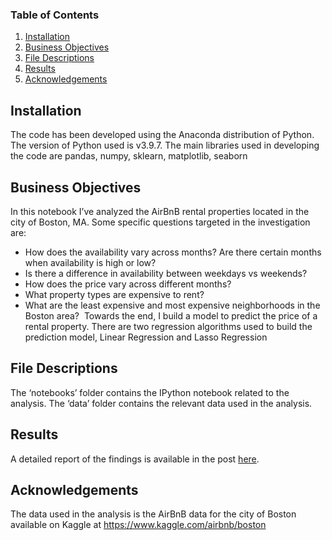 ### Table of Contents

1. [Installation](#installation)
2. [Business Objectives](#objectives)
3. [File Descriptions](#files)
4. [Results](#results)
5. [Acknowledgements](#ack)

## Installation <a name="installation"></a>

The code has been developed using the Anaconda distribution of Python. The version of Python used is v3.9.7.
The main libraries used in developing the code are pandas, numpy, sklearn, matplotlib, seaborn

## Business Objectives<a name="objectives"></a>

In this notebook I’ve analyzed the AirBnB rental properties located in the city of Boston, MA. Some specific questions targeted in the investigation are:
* How does the availability vary across months? Are there certain months when availability is high or low?
* Is there a difference in availability between weekdays vs weekends?
* How does the price vary across different months?
* What property types are expensive to rent?
* What are the least expensive and most expensive neighborhoods in the Boston area? 
Towards the end, I build a model to predict the price of a rental property. There are two regression algorithms used to build the prediction model, Linear Regression and Lasso Regression


## File Descriptions <a name="files"></a>

The ‘notebooks’ folder contains the IPython notebook related to the analysis. The ‘data’ folder contains the relevant data used in the analysis.


## Results<a name="results"></a>

A detailed report of the findings is available in the post [here](https://medium.com/@pnarwa/the-airbnb-boston-scenery-a1c02c2e55e7).

## Acknowledgements<a name="ack"></a>
The data used in the analysis is the AirBnB data for the city of Boston available on Kaggle at https://www.kaggle.com/airbnb/boston
